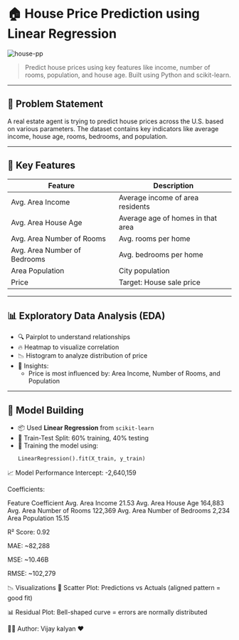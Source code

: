 # 🏠 House Price Prediction using Linear Regression

![house-pp](https://github.com/user-attachments/assets/ba44a7e0-e715-4018-9ec7-04b3223b418a)


> Predict house prices using key features like income, number of rooms, population, and house age. Built using Python and scikit-learn.

---

## 📌 Problem Statement

A real estate agent is trying to predict house prices across the U.S. based on various parameters. The dataset contains key indicators like average income, house age, rooms, bedrooms, and population.

---

## 🧠 Key Features

| Feature | Description |
|--------|-------------|
| Avg. Area Income | Average income of area residents |
| Avg. Area House Age | Average age of homes in that area |
| Avg. Area Number of Rooms | Avg. rooms per home |
| Avg. Area Number of Bedrooms | Avg. bedrooms per home |
| Area Population | City population |
| Price | Target: House sale price |

---

## 📊 Exploratory Data Analysis (EDA)

- 🔍 Pairplot to understand relationships
- 🔥 Heatmap to visualize correlation
- 📉 Histogram to analyze distribution of price
- 📌 Insights:
  - Price is most influenced by: Area Income, Number of Rooms, and Population

---

## 🔨 Model Building

- 📦 Used **Linear Regression** from `scikit-learn`
- 🧪 Train-Test Split: 60% training, 40% testing
- 🔁 Training the model using:
  ```python
  LinearRegression().fit(X_train, y_train)
📈 Model Performance
Intercept: -2,640,159

Coefficients:

Feature	Coefficient
Avg. Area Income	21.53
Avg. Area House Age	164,883
Avg. Area Number of Rooms	122,369
Avg. Area Number of Bedrooms	2,234
Area Population	15.15

R² Score: 0.92

MAE: ~82,288

MSE: ~10.46B

RMSE: ~102,279

📉 Visualizations
📌 Scatter Plot: Predictions vs Actuals (aligned pattern = good fit)

📊 Residual Plot: Bell-shaped curve = errors are normally distributed


🧑‍💻 Author:
Vijay kalyan ❤️
